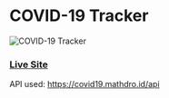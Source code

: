 # COVID-19 Tracker
![COVID-19 Tracker](https://i.ibb.co/X87BqVY/Screenshot-2020-04-13-at-10-14-58.png)

### [Live Site](https://pandemictrackercorona.netlify.app/)

API used: https://covid19.mathdro.id/api

